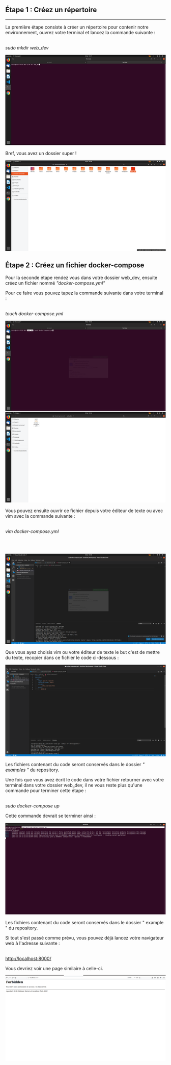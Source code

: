 <h2> Étape 1 : Créez un répertoire </h2>
<hr>

<p> La première étape consiste à créer un répertoire pour contenir notre environnement, ouvrez votre terminal et lancez la commande suivante : <br><br>

<em> sudo mkdir web_dev </em>

<img src="1.png">


<p> Bref, vous avez un dossier super ! </p>

<img src="2.png">

<h2> Étape 2 : Créez un fichier docker-compose </h2>

<p> Pour la seconde étape rendez vous dans votre dossier web_dev, ensuite créez un fichier nommé <em>"docker-compose.yml"</em>

<p> Pour ce faire vous pouvez tapez la commande suivante dans votre terminal : <br><br>

<em>touch docker-compose.yml</em>

<img src="3.png">
<br>
<img src="4.png">

<p> Vous pouvez ensuite ouvrir ce fichier depuis votre éditeur de texte ou avec vim avec la commande suivante : <br><br>

<em> vim docker-compose.yml </em>

 <br><br>

<img src="5.png">

<p> Que vous ayez choisis vim ou votre éditeur de texte le but c'est de mettre du texte, recopier dans ce fichier le code ci-dessous : </p>

<img src="6.png">   


<p> Les fichiers contenant du code seront conservés dans le dossier <em>" examples "</em> du repository. </p>

<p> Une fois que vous avez écrit le code dans votre fichier retourner avec votre terminal dans votre dossier web_dev, il ne vous reste plus qu'une commande pour terminer cette étape : <br><br>

<em> sudo docker-compose up </em>

<p> Cette commande devrait se terminer ainsi : </p>

<img src="7.png">

<p> Les fichiers contenant du code seront conservés dans le dossier " example " du repository. </p>

<p> Si tout s'est passé comme prévu, vous pouvez déjà lancez votre navigateur web à l'adresse suivante : <br><br>

<a href="http://localhost:8000/">http://localhost:8000/ </a>

<p> Vous devriez voir une page similaire à celle-ci. </p>

<img src="8.png">
